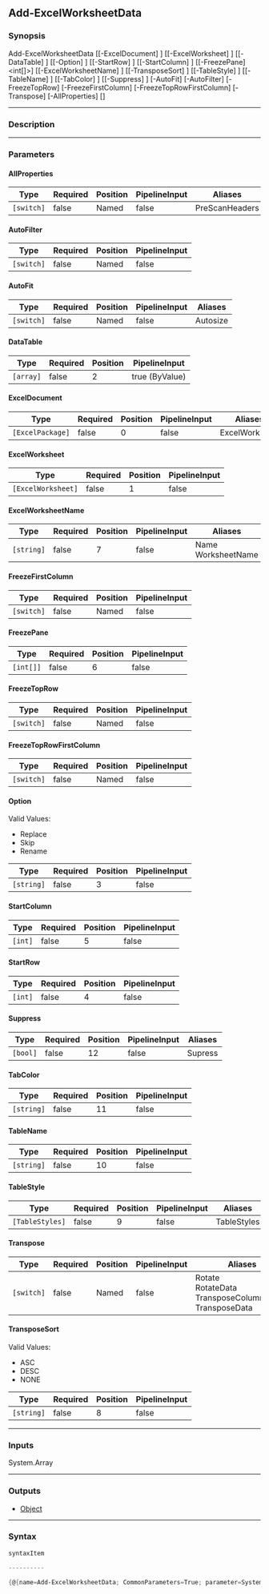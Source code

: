Add-ExcelWorksheetData
----------------------

### Synopsis

Add-ExcelWorksheetData [[-ExcelDocument] <ExcelPackage>] [[-ExcelWorksheet] <ExcelWorksheet>] [[-DataTable] <array>] [[-Option] <string>] [[-StartRow] <int>] [[-StartColumn] <int>] [[-FreezePane] <int[]>] [[-ExcelWorksheetName] <string>] [[-TransposeSort] <string>] [[-TableStyle] <TableStyles>] [[-TableName] <string>] [[-TabColor] <string>] [[-Suppress] <bool>] [-AutoFit] [-AutoFilter] [-FreezeTopRow] [-FreezeFirstColumn] [-FreezeTopRowFirstColumn] [-Transpose] [-AllProperties] [<CommonParameters>]

---

### Description

---

### Parameters
#### **AllProperties**

|Type      |Required|Position|PipelineInput|Aliases       |
|----------|--------|--------|-------------|--------------|
|`[switch]`|false   |Named   |false        |PreScanHeaders|

#### **AutoFilter**

|Type      |Required|Position|PipelineInput|
|----------|--------|--------|-------------|
|`[switch]`|false   |Named   |false        |

#### **AutoFit**

|Type      |Required|Position|PipelineInput|Aliases |
|----------|--------|--------|-------------|--------|
|`[switch]`|false   |Named   |false        |Autosize|

#### **DataTable**

|Type     |Required|Position|PipelineInput |
|---------|--------|--------|--------------|
|`[array]`|false   |2       |true (ByValue)|

#### **ExcelDocument**

|Type            |Required|Position|PipelineInput|Aliases      |
|----------------|--------|--------|-------------|-------------|
|`[ExcelPackage]`|false   |0       |false        |ExcelWorkbook|

#### **ExcelWorksheet**

|Type              |Required|Position|PipelineInput|
|------------------|--------|--------|-------------|
|`[ExcelWorksheet]`|false   |1       |false        |

#### **ExcelWorksheetName**

|Type      |Required|Position|PipelineInput|Aliases               |
|----------|--------|--------|-------------|----------------------|
|`[string]`|false   |7       |false        |Name<br/>WorksheetName|

#### **FreezeFirstColumn**

|Type      |Required|Position|PipelineInput|
|----------|--------|--------|-------------|
|`[switch]`|false   |Named   |false        |

#### **FreezePane**

|Type     |Required|Position|PipelineInput|
|---------|--------|--------|-------------|
|`[int[]]`|false   |6       |false        |

#### **FreezeTopRow**

|Type      |Required|Position|PipelineInput|
|----------|--------|--------|-------------|
|`[switch]`|false   |Named   |false        |

#### **FreezeTopRowFirstColumn**

|Type      |Required|Position|PipelineInput|
|----------|--------|--------|-------------|
|`[switch]`|false   |Named   |false        |

#### **Option**

Valid Values:

* Replace
* Skip
* Rename

|Type      |Required|Position|PipelineInput|
|----------|--------|--------|-------------|
|`[string]`|false   |3       |false        |

#### **StartColumn**

|Type   |Required|Position|PipelineInput|
|-------|--------|--------|-------------|
|`[int]`|false   |5       |false        |

#### **StartRow**

|Type   |Required|Position|PipelineInput|
|-------|--------|--------|-------------|
|`[int]`|false   |4       |false        |

#### **Suppress**

|Type    |Required|Position|PipelineInput|Aliases|
|--------|--------|--------|-------------|-------|
|`[bool]`|false   |12      |false        |Supress|

#### **TabColor**

|Type      |Required|Position|PipelineInput|
|----------|--------|--------|-------------|
|`[string]`|false   |11      |false        |

#### **TableName**

|Type      |Required|Position|PipelineInput|
|----------|--------|--------|-------------|
|`[string]`|false   |10      |false        |

#### **TableStyle**

|Type           |Required|Position|PipelineInput|Aliases    |
|---------------|--------|--------|-------------|-----------|
|`[TableStyles]`|false   |9       |false        |TableStyles|

#### **Transpose**

|Type      |Required|Position|PipelineInput|Aliases                                                         |
|----------|--------|--------|-------------|----------------------------------------------------------------|
|`[switch]`|false   |Named   |false        |Rotate<br/>RotateData<br/>TransposeColumnsRows<br/>TransposeData|

#### **TransposeSort**

Valid Values:

* ASC
* DESC
* NONE

|Type      |Required|Position|PipelineInput|
|----------|--------|--------|-------------|
|`[string]`|false   |8       |false        |

---

### Inputs
System.Array

---

### Outputs
* [Object](https://learn.microsoft.com/en-us/dotnet/api/System.Object)

---

### Syntax
```PowerShell
syntaxItem
```
```PowerShell
----------
```
```PowerShell
{@{name=Add-ExcelWorksheetData; CommonParameters=True; parameter=System.Object[]}}
```
